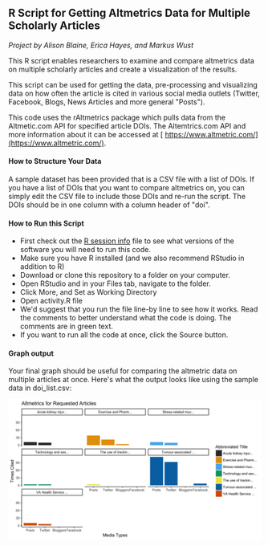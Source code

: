 ## R Script for Getting Altmetrics Data for Multiple Scholarly Articles
*Project by Alison Blaine, Erica Hayes, and Markus Wust*

This R script enables researchers to examine and compare altmetrics data on multiple scholarly articles and create a visualization of the results. 

This script can be used for getting the data, pre-processing and visualizing data on how often the article is cited in various social media outlets (Twitter, Facebook, Blogs, News Articles and more general "Posts").

This code uses the rAltmetrics package which pulls data from the Altmetic.com API for specified article DOIs. The Altemtrics.com API and more information about it can be accessed at [ https://www.altmetric.com/](https://www.altmetric.com/). 

#### How to Structure Your Data
A sample dataset has been provided that is a CSV file with a list of DOIs. If you have a list of DOIs that you want to compare altmetrics on, you can simply edit the CSV file to include those DOIs and re-run the script. The DOIs should be in one column with a column header of "doi". 


#### How to Run this Script

* First check out the [R session info](sessioninfo.txt) file to see what versions of the software you will need to run this code. 
* Make sure you have R installed (and we also recommend RStudio in addition to R)
* Download or clone this repository to a folder on your computer. 
* Open RStudio and in your Files tab, navigate to the folder. 
* Click More, and Set as Working Directory
* Open activity.R file
* We'd suggest that you run the file line-by line to see how it works. Read the comments to better understand what the code is doing. The comments are in green text.
* If you want to run all the code at once, click the Source button.


#### Graph output

Your final graph should be useful for comparing the altmetric data on multiple articles at once. Here's what the output looks like using the sample data in doi_list.csv:

![](graph.png)

